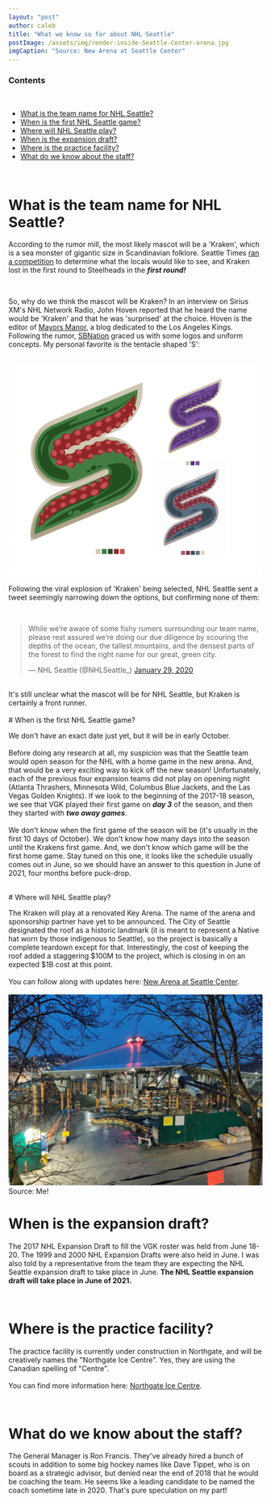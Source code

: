```yaml
---
layout: "post"
author: caleb
title: "What we know so far about NHL Seattle"
postImage: /assets/img/render-inside-Seattle-Center-arena.jpg
imgCaption: "Source: New Arena at Seattle Center"
---
```

### Contents
<br><!-- TOC -->

- [What is the team name for NHL Seattle?](#what-is-the-team-name-for-nhl-seattle)
- [When is the first NHL Seattle game?](#when-is-the-first-nhl-seattle-game)
- [Where will NHL Seattle play?](#where-will-nhl-seattle-play)
- [When is the expansion draft?](#when-is-the-expansion-draft)
- [Where is the practice facility?](#where-is-the-practice-facility)
- [What do we know about the staff?](#what-do-we-know-about-the-staff)

<!-- /TOC -->
<br>

# What is the team name for NHL Seattle?

According to the rumor mill, the most likely mascot will be a 'Kraken', which is a sea monster of gigantic size in Scandinavian folklore. Seattle Times [ran a competition](https://projects.seattletimes.com/2018/sports/name-the-seattle-nhl-team/) to determine what the locals would like to see, and Kraken lost in the first round to Steelheads in the ***first round!***

<br>

So, why do we think the mascot will be Kraken? In an interview on Sirius XM's NHL Network Radio, John Hoven reported that he heard the name would be 'Kraken' and that he was 'surprised' at the choice. Hoven is the editor of [Mayors Manor](http://mayorsmanor.com/), a blog dedicated to the Los Angeles Kings. Following the rumor, [SBNation](https://www.sbnation.com/2020/2/8/21128447/seattle-kraken-logo-uniform-jersey) graced us with some logos and uniform concepts. My personal favorite is the tentacle shaped 'S':

<br>


  <img src = "/assets/img/Kraken_tentacle.png" alt = "SBNation Seattle Kraken Tentacle Logo" class = "ccccdd">

<br>

Following the viral explosion of 'Kraken' being selected, NHL Seattle sent a tweet seemingly narrowing down the options, but confirming none of them:

<br>

<blockquote class="twitter-tweet" data-dnt="true" data-theme="light"><p lang="en" dir="ltr">While we’re aware of some fishy rumors surrounding our team name, please rest assured we’re doing our due diligence by scouring the depths of the ocean, the tallest mountains, and the densest parts of the forest to find the right name for our great, green city.</p>&mdash; NHL Seattle (@NHLSeattle_) <a href="https://twitter.com/NHLSeattle_/status/1222658065024995328?ref_src=twsrc%5Etfw">January 29, 2020</a></blockquote> <script async src="https://platform.twitter.com/widgets.js" charset="utf-8"></script>

<br>
It's still unclear what the mascot will be for NHL Seattle, but Kraken is certainly a front runner.
<br>
<br>
# When is the first NHL Seattle game?

We don't have an exact date just yet, but it will be in early October.
<br><br>
Before doing any research at all, my suspicion was that the Seattle team would open season for the NHL with a home game in the new arena. And, that would be a very exciting way to kick off the new season! Unfortunately, each of the previous four expansion teams did not play on opening night (Atlanta Thrashers, Minnesota Wild, Columbus Blue Jackets, and the Las Vegas Golden Knights). If we look to the beginning of the 2017-18 season, we see that VGK played their first game on ***day 3*** of the season, and then they started with ***two away games***.
<br><br>
We don't know when the first game of the season will be (it's usually in the first 10 days of October). We don't know how many days into the season until the Krakens first game. And, we don't know which game will be the first home game. Stay tuned on this one, it looks like the schedule usually comes out in June, so we should have an answer to this question in June of 2021, four months before puck-drop.


<br>
# Where will NHL Seattle play?

The Kraken will play at a renovated Key Arena.  The name of the arena and sponsorship partner have yet to be announced. The City of Seattle designated the roof as a historic landmark (it is meant to represent a Native hat worn by those indigenous to Seattle), so the project is basically a complete teardown except for that. Interestingly, the cost of keeping the roof added a staggering $100M to the project, which is closing in on an expected $1B cost at this point.
<br><br>
You can follow along with updates here: [New Arena at Seattle Center]( http://newarenaatseattlecenter.com/).
<br>
<br>
  <img src = "/assets/img/Key-Arena-Roof-Suspended.jpg" alt = "Key Arena Roof Lift during construction" class = "ccccdd">
  <span class = "caption" >Source: Me!</span>
  <br>
# When is the expansion draft?

The 2017 NHL Expansion Draft to fill the VGK roster was held from June 18-20. The 1999 and 2000 NHL Expansion Drafts were also held in June. I was also told by a representative from the team they are expecting the NHL Seattle expansion draft to take place in June. **The NHL Seattle expansion draft will take place in June of 2021.**


<br>

# Where is the practice facility?

The practice facility is currently under construction in Northgate, and will be creatively names the "Northgate Ice Centre". Yes, they are using the Canadian spelling of "Centre".
<br><br>
You can find more information here: [Northgate Ice Centre](https://www.nhl.com/seattle/fans/ice-centre).


<br>

# What do we know about the staff?

The General Manager is Ron Francis. They've already hired a bunch of scouts in addition to some big hockey names like Dave Tippet, who is on board as a strategic advisor, but denied near the end of 2018 that he would be coaching the team. He seems like a leading candidate to be named the coach sometime late in 2020. That's pure speculation on my part!
<br>
